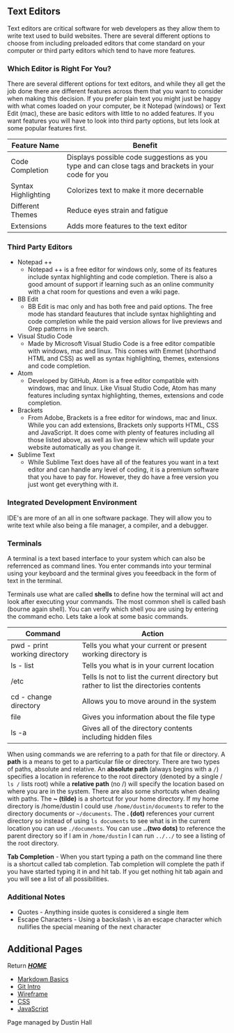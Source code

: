 ## Text Editors
Text editors are critical software for web developers as they allow them to write text used to build websites. There are several different options to choose from including preloaded editors that come standard on your computer or third party editors which tend to have more features.

### Which Editor is Right For You?
There are several different options for text editors, and while they all get the job done there are different features across them that you want to consider when making this decision. If you prefer plain text you might just be happy with what comes loaded on your computer, be it Notepad (windows) or Text Edit (mac), these are basic editors with little to no added features. If you want features you will have to look into third party options, but lets look at some popular features first.

Feature Name | Benefit
------------ | --------
Code Completion | Displays possible code suggestions as you type and can close tags and brackets in your code for you
Syntax Highlighting | Colorizes text to make it more decernable 
Different Themes | Reduce eyes strain and fatigue
Extensions | Adds more features to the text editor

### Third Party Editors

* Notepad ++ 
  - Notepad ++ is a free editor for windows only, some of its features include syntax highlighting and code completion. There is also a good amount of support if learning such as an online community with a chat room for questions and even a wiki page. 
* BB Edit
  - BB Edit is mac only and has both free and paid options. The free mode has standard feautures that include syntax highlighting and code completion while the paid version allows for live previews and Grep patterns in live search. 
* Visual Studio Code
  - Made by Microsoft Visual Studio Code is a free editor compatible with windows, mac and linux. This comes with Emmet (shorthand HTML and CSS) as well as syntax highlighting, themes, extensions and code completion. 
* Atom
  - Developed by GitHub, Atom is a free editor compatible with windows, mac and linux. Like Visual Studio Code, Atom has many features including syntax highlighting, themes, extensions and code completion.   
* Brackets 
  - From Adobe, Brackets is a free editor for windows, mac and linux. While you can add extensions, Brackets only supports HTML, CSS and JavaScript. It does come with plenty of features including all those listed above, as well as live preview which will update your website automatically as you change it.  
* Sublime Text 
  - While Sublime Text does have all of the features you want in a text editor and can handle any level of coding, it is a premium software that you have to pay for. However, they do have a free version you just wont get everything with it. 

### Integrated Development Environment

IDE's are more of an all in one software package. They will allow you to write text while also being a file manager, a compiler, and a debugger. 

### Terminals 

A terminal is a text based interface to your system which can also be referrenced as command lines. You enter commands into your terminal using your keyboard and the terminal gives you feeedback in the form of text in the terminal.  

Terminals use what are called **shells** to define how the terminal will act and look after executing your commands. The most common shell is called bash (bourne again shell). You can verify which shell you are using by entering the command echo. Lets take a look at some basic commands.

Command | Action
------- | -------
pwd - print working directory | Tells you what your current or present working directory is
ls - list | Tells you what is in your current location
/etc | Tells ls not to list the current directory but rather to list the directories contents
cd - change directory | Allows you to move around in the system 
file | Gives you information about the file type
ls -a | Gives all of the directory contents including hidden files

When using commands we are referring to a path for that file or directory. A **path** is a means to get to a particular file or directory. There are two types of paths, absolute and relative. An **absolute path** (always begins with a `/`) specifies a location in reference to the root directory (denoted by a single / `ls /` lists root) while a **relative path** (no /) will specify the location based on where you are in the system. There are also some shortcuts when dealing with paths. The **~ (tilde)** is a shortcut for your home directory. If my home directory is /home/dustin I could use `/home/dustin/documents` to refer to the directory documents or `~/documents`. The **. (dot)** references your current directory so instead of using `ls documents` to see what is in the current location you can use `./documents`. You can use **..(two dots)** to reference the parent directory so if I am in `/home/dustin` I can run `../../` to see a listing of the root directory.   

**Tab Completion** - When you start typing a path on the command line there is a shortcut called tab completion. Tab completion will complete the path if you have started typing it in and hit tab. If you get nothing hit tab again and you will see a list of all possibilities.  

### Additional Notes 

* Quotes - Anything inside quotes is considered a single item
* Escape Characters - Using a backslash `\` is an escape character which nullifies the special meaning of the next character

## Additional Pages 
Return [**_HOME_**](https://DustinHall.github.io/reading-notes)
* [Markdown Basics](https://dustinhall.github.io/reading-notes/markdown)
* [Git Intro](https://dustinhall.github.io/reading-notes/git-intro)
* [Wireframe](https://dustinhall.github.io/reading-notes/wireframe-html)
* [CSS](https://dustinhall.github.io/reading-notes/css)
* [JavaScript](https://dustinhall.github.io/reading-notes/javascript)

<footer>
    <p> Page managed by Dustin Hall </p> 
</footer>